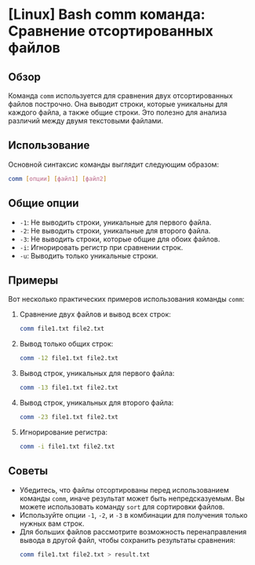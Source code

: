 # [Linux] Bash comm команда: Сравнение отсортированных файлов

## Обзор
Команда `comm` используется для сравнения двух отсортированных файлов построчно. Она выводит строки, которые уникальны для каждого файла, а также общие строки. Это полезно для анализа различий между двумя текстовыми файлами.

## Использование
Основной синтаксис команды выглядит следующим образом:

```bash
comm [опции] [файл1] [файл2]
```

## Общие опции
- `-1`: Не выводить строки, уникальные для первого файла.
- `-2`: Не выводить строки, уникальные для второго файла.
- `-3`: Не выводить строки, которые общие для обоих файлов.
- `-i`: Игнорировать регистр при сравнении строк.
- `-u`: Выводить только уникальные строки.

## Примеры
Вот несколько практических примеров использования команды `comm`:

1. Сравнение двух файлов и вывод всех строк:
   ```bash
   comm file1.txt file2.txt
   ```

2. Вывод только общих строк:
   ```bash
   comm -12 file1.txt file2.txt
   ```

3. Вывод строк, уникальных для первого файла:
   ```bash
   comm -13 file1.txt file2.txt
   ```

4. Вывод строк, уникальных для второго файла:
   ```bash
   comm -23 file1.txt file2.txt
   ```

5. Игнорирование регистра:
   ```bash
   comm -i file1.txt file2.txt
   ```

## Советы
- Убедитесь, что файлы отсортированы перед использованием команды `comm`, иначе результат может быть непредсказуемым. Вы можете использовать команду `sort` для сортировки файлов.
- Используйте опции `-1`, `-2`, и `-3` в комбинации для получения только нужных вам строк.
- Для больших файлов рассмотрите возможность перенаправления вывода в другой файл, чтобы сохранить результаты сравнения:
  ```bash
  comm file1.txt file2.txt > result.txt
  ```